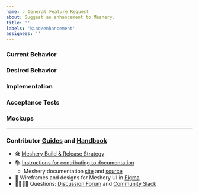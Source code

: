 ```yaml
---
name: 💡 General Feature Request
about: Suggest an enhancement to Meshery.
title: ''
labels: 'kind/enhancement'
assignees: ''
---
```


### Current Behavior

<!-- A brief description of what the problem is. (e.g. I need to be able to...) -->

### Desired Behavior

<!-- A brief description of the enhancement. -->

### Implementation

<!-- [Optional] Specifics on the approach to fulfilling the feature request. -->

### Acceptance Tests

<!-- [Optional] Stipulations of functional behavior or non-functional items that must be in-place in order for the issue to be closed. -->

### Mockups

<!-- [Optional] Any visual diagrams of the desired user interface. -->

---

### Contributor [Guides](https://docs.meshery.io/project/contributing) and [Handbook](https://layer5.io/community/handbook)

- 🛠 [Meshery Build & Release Strategy](https://docs.meshery.io/project/contributing/build-and-release)
- 📚 [Instructions for contributing to documentation](https://github.com/meshery/meshery/blob/master/CONTRIBUTING.md#documentation-contribution-flow)
  - Meshery documentation [site](https://docs.meshery.io/) and [source](https://github.com/meshery/meshery/tree/master/docs)
- 🎨 Wireframes and designs for Meshery UI in [Figma](https://www.figma.com/file/SMP3zxOjZztdOLtgN4dS2W/Meshery-UI)
- 🙋🏾🙋🏼 Questions: [Discussion Forum](https://meshery.io/community#community-forums) and [Community Slack](https://slack.meshery.io)
